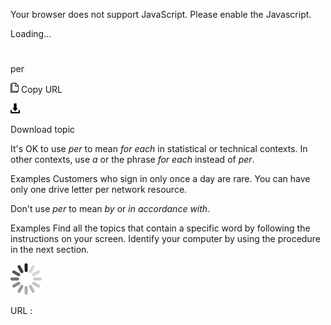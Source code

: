 Your browser does not support JavaScript. Please enable the Javascript.

Loading...

# 

per

![Copy URL](per_files/Copy.png)
Copy URL

![Download](per_files/Download.png)

Download topic

It's OK to use *per* to mean *for each* in statistical or technical contexts. In other contexts, use *a* or the phrase *for each* instead of *per*.

Examples
Customers who sign in only once a day are rare.
You can have only one drive letter per network resource.

Don't use *per* to mean *by* or *in accordance with*.

Examples
Find all the topics that contain a specific word by following the instructions on your screen. 
Identify your computer by using the procedure in the next section.

![In progress](per_files/activity-large.gif)

URL :
